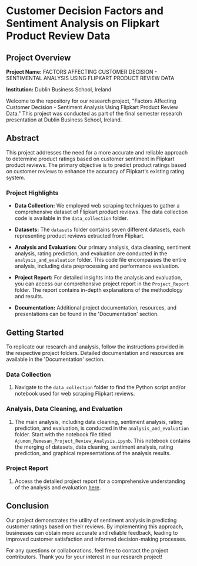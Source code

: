 # Customer Decision Factors and Sentiment Analysis on Flipkart Product Review Data

## Project Overview

**Project Name:** FACTORS AFFECTING CUSTOMER DECISION - SENTIMENTAL ANALYSIS USING FLIPKART PRODUCT REVIEW DATA

**Institution:** Dublin Business School, Ireland

Welcome to the repository for our research project, "Factors Affecting Customer Decision - Sentiment Analysis Using Flipkart Product Review Data." This project was conducted as part of the final semester research presentation at Dublin Business School, Ireland.

## Abstract

This project addresses the need for a more accurate and reliable approach to determine product ratings based on customer sentiment in Flipkart product reviews. The primary objective is to predict product ratings based on customer reviews to enhance the accuracy of Flipkart's existing rating system.

### Project Highlights

- **Data Collection:** We employed web scraping techniques to gather a comprehensive dataset of Flipkart product reviews. The data collection code is available in the `data_collection` folder.

- **Datasets:** The `datasets` folder contains seven different datasets, each representing product reviews extracted from Flipkart.

- **Analysis and Evaluation:** Our primary analysis, data cleaning, sentiment analysis, rating prediction, and evaluation are conducted in the `analysis_and_evaluation` folder. This code file encompasses the entire analysis, including data preprocessing and performance evaluation.

- **Project Report:** For detailed insights into the analysis and evaluation, you can access our comprehensive project report in the `Project_Report` folder. The report contains in-depth explanations of the methodology and results.

- **Documentation:** Additional project documentation, resources, and presentations can be found in the 'Documentation' section.

## Getting Started

To replicate our research and analysis, follow the instructions provided in the respective project folders. Detailed documentation and resources are available in the 'Documentation' section.

### Data Collection

1. Navigate to the `data_collection` folder to find the Python script and/or notebook used for web scraping Flipkart reviews.

### Analysis, Data Cleaning, and Evaluation

1. The main analysis, including data cleaning, sentiment analysis, rating prediction, and evaluation, is conducted in the `analysis_and_evaluation` folder. Start with the notebook file titled `Ajumon_Remesan_Project_Review_Analysis.ipynb`. This notebook contains the merging of datasets, data cleaning, sentiment analysis, rating prediction, and graphical representations of the analysis results.

### Project Report

1. Access the detailed project report for a comprehensive understanding of the analysis and evaluation [here](./Project_Report/Ajumon_Remesan_Project_Report.pdf).

## Conclusion

Our project demonstrates the utility of sentiment analysis in predicting customer ratings based on their reviews. By implementing this approach, businesses can obtain more accurate and reliable feedback, leading to improved customer satisfaction and informed decision-making processes.

For any questions or collaborations, feel free to contact the project contributors. Thank you for your interest in our research project!
